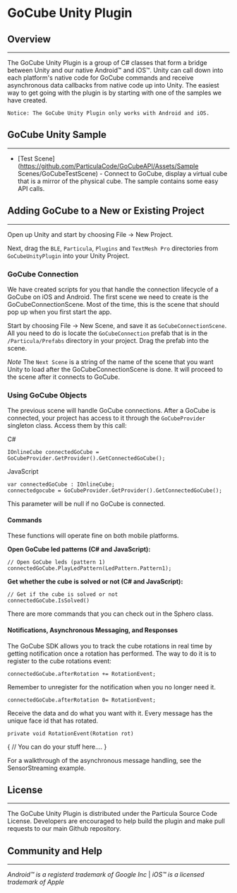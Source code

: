 # GoCube Unity Plugin

## Overview

---

The GoCube Unity Plugin is a group of C# classes that form a bridge between Unity and our native Android™ and iOS™. Unity can call down into each platform's native code for GoCube commands and receive asynchronous data callbacks from native code up into Unity.  The easiest way to get going with the plugin is by starting with one of the samples we have created.

	Notice: The GoCube Unity Plugin only works with Android and iOS.
	
## GoCube Unity Sample

---

* [Test Scene](https://github.com/ParticulaCode/GoCubeAPI/Assets/Sample Scenes/GoCubeTestScene) - Connect to GoCube, display a virtual cube that is a mirror of the physical cube. The sample contains some easy API calls.
	
## Adding GoCube to a New or Existing Project

---

Open up Unity and start by choosing File -> New Project.

Next, drag the `BLE`, `Particula`, `Plugins` and `TextMesh Pro`  directories from `GoCubeUnityPlugin` into your Unity Project.

### GoCube Connection

We have created scripts for you that handle the connection lifecycle of a GoCube on iOS and Android. The first scene we need to create is the GoCubeConnectionScene.  Most of the time, this is the scene that should pop up when you first start the app.  

Start by choosing File -> New Scene, and save it as `GoCubeConnectionScene`.  All you need to do is locate the `GoCubeConnection` prefab that is in the `/Particula/Prefabs` directory in your project.  Drag the prefab into the scene.  

*Note* The `Next Scene` is a string of the name of the scene that you want Unity to load after the GoCubeConnectionScene is done.  It will proceed to the scene after it connects to GoCube.   

### Using GoCube Objects

The previous scene will handle GoCube connections.  After a GoCube is connected, your project has access to it through the `GoCubeProvider` singleton class.  Access them by this call:

C#

	IOnlineCube connectedGoCube = GoCubeProvider.GetProvider().GetConnectedGoCube();

JavaScript


	var connectedGoCube : IOnlineCube;
	connectedgocube = GoCubeProvider.GetProvider().GetConnectedGoCube();
		
This parameter will be null if no GoCube is connected.

#### Commands

These functions will operate fine on both mobile platforms.  

**Open GoCube led patterns (C# and JavaScript):**

	// Open GoCube leds (pattern 1)
	connectedGoCube.PlayLedPattern(LedPattern.Pattern1);
  
**Get whether the cube is solved or not (C# and JavaScript):**

	// Get if the cube is solved or not
	connectedGoCube.IsSolved()  
	
There are more commands that you can check out in the Sphero class. 

#### Notifications, Asynchronous Messaging, and Responses

The GoCube SDK allows you to track the cube rotations in real time by getting notification once a rotation has performed.
The way to do it is to register to the cube rotations event:

	connectedGoCube.afterRotation += RotationEvent;
	
Remember to unregister for the notification when you no longer need it.

	connectedGoCube.afterRotation 0= RotationEvent;

Receive the data and do what you want with it.  Every message has the unique face id that has rotated.

	private void RotationEvent(Rotation rot)
  {
      // You can do your stuff here....
  }

For a walkthrough of the asynchronous message handling, see the SensorStreaming example.

## License

---
The GoCube Unity Plugin is distributed under the Particula Source Code License.  Developers are encouraged to help build the plugin and make pull requests to our main Github repository.

## Community and Help

---


*Android™ is a registerd trademark of Google Inc* |
*iOS™ is a licensed trademark of Apple*
